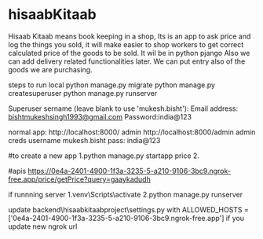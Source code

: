 # hisaabKitaab
Hisaab Kitaab means book keeping in a shop, Its is an app to ask price and log the things you sold, it will make easier to shop workers to get correct calculated price of the goods to be sold. It wil be in python pjango Also we can add delivery related functionalities later. We can put entry also of the goods we are purchasing. 

steps to run local
python manage.py migrate
python manage.py createsuperuser
python manage.py runserver

Superuser
sername (leave blank to use 'mukesh.bisht'): 
Email address: bishtmukeshsingh1993@gmail.com
Password:india@123

normal app: http://localhost:8000/
admin http://localhost:8000/admin
admin creds
username mukesh.bisht
pass: india@123

#to create a new app 
1.python manage.py startapp price
2.

#apis
https://0e4a-2401-4900-1f3a-3235-5-a210-9106-3bc9.ngrok-free.app/price/getPrice?query=gaaykadudh


if runnning server 
1.venv\Scripts\activate
2.python manage.py runserver 

update backend\hisaabkitaabproject\settings.py with  ALLOWED_HOSTS = ['0e4a-2401-4900-1f3a-3235-5-a210-9106-3bc9.ngrok-free.app']
 if you update new ngrok url
